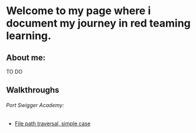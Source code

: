 # Welcome to my page where i document my journey in red teaming learning.

## About me:

TO DO

## Walkthroughs

###### Port Swigger Academy:

- [File path traversal, simple case](walkthroughs/port_swigger/learning_paths/server_side_vulnerabilities/file_path_traversal_simple_case)
